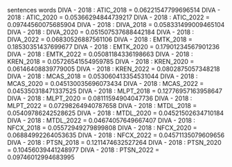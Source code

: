 sentences
words
DIVA - 2018 : ATIC_2018 = 0.06221547799696514
DIVA - 2018 : ATIC_2020 = 0.05366294844739217
DIVA - 2018 : ATIC_2022 = 0.09744560075685904
DIVA - 2018 : DIVA_2018 = 0.058331499009465104
DIVA - 2018 : DIVA_2020 = 0.051507537688442184
DIVA - 2018 : DIVA_2022 = 0.06830526887561106
DIVA - 2018 : EMTK_2018 = 0.18530351437699677
DIVA - 2018 : EMTK_2020 = 0.17901234567901236
DIVA - 2018 : EMTK_2022 = 0.05081184336198663
DIVA - 2018 : KREN_2018 = 0.05726541554959785
DIVA - 2018 : KREN_2020 = 0.06146408839779005
DIVA - 2018 : KREN_2022 = 0.0802875057348218
DIVA - 2018 : MCAS_2018 = 0.053060413354531044
DIVA - 2018 : MCAS_2020 = 0.045130035696073434
DIVA - 2018 : MCAS_2022 = 0.045350318471337525
DIVA - 2018 : MLPT_2018 = 0.12776957163958647
DIVA - 2018 : MLPT_2020 = 0.08111594904047736
DIVA - 2018 : MLPT_2022 = 0.07298264940787658
DIVA - 2018 : MTDL_2018 = 0.05409786242528625
DIVA - 2018 : MTDL_2020 = 0.04521502634710184
DIVA - 2018 : MTDL_2022 = 0.04674057649667407
DIVA - 2018 : NFCX_2018 = 0.05572949279899808
DIVA - 2018 : NFCX_2020 = 0.06884992264053635
DIVA - 2018 : NFCX_2022 = 0.04571135079609656
DIVA - 2018 : PTSN_2018 = 0.1211474632527264
DIVA - 2018 : PTSN_2020 = 0.10456039441248977
DIVA - 2018 : PTSN_2022 = 0.09746012994683995

